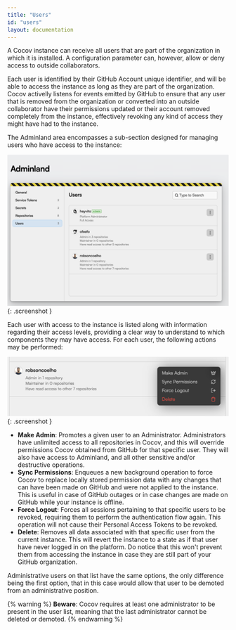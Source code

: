 ```yaml
---
title: "Users"
id: "users"
layout: documentation
---
```


A Cocov instance can receive all users that are part of the organization in
which it is installed. A configuration parameter can, however, allow or deny
access to outside collaborators.

Each user is identified by their GitHub Account unique identifier, and will be
able to access the instance as long as they are part of the organization. Cocov
activelly listens for events emitted by GitHub to ensure that any user that is
removed from the organization or converted into an outside collaborator have
their permissions updated or their account removed completely from the instance,
effectively revoking any kind of access they might have had to the instance.

The Adminland area encompasses a sub-section designed for managing users who
have access to the instance:

![Adminland Users List](/assets/images/docs/adminland-users-list.png){: .screenshot }

Each user with access to the instance is listed along with information
regarding their access levels, providing a clear way to understand to which
components they may have access. For each user, the following actions may be
performed:


![Adminland User Actions](/assets/images/docs/adminland-users-actions.png){: .screenshot }

- **Make Admin**: Promotes a given user to an Administrator. Administrators have
unlimited access to all repositories in Cocov, and this will override
permissions Cocov obtained from GitHub for that specific user. They will also
have access to Adminland, and all other sensitive and/or destructive operations.
- **Sync Permissions**: Enqueues a new background operation to force Cocov to
replace locally stored permission data with any changes that can have been made
on GitHub and were not applied to the instance. This is useful in case of GitHub
outages or in case changes are made on GitHub while your instance is offline.
- **Force Logout**: Forces all sessions pertaining to that specific users to be
revoked, requiring them to perform the authentication flow again. This operation
will not cause their Personal Access Tokens to be revoked.
- **Delete**: Removes all data associated with that specific user from the
current instance. This will revert the instance to a state as if that user have
never logged in on the platform. Do notice that this won't prevent them from
accessing the instance in case they are still part of your GitHub organization.

Administrative users on that list have the same options, the only difference
being the first option, that in this case would allow that user to be demoted
from an administrative position.

{% warning %}
**Beware**: Cocov requires at least one administrator to be present in the user
list, meaning that the last administrator cannot be deleted or demoted.
{% endwarning %}
